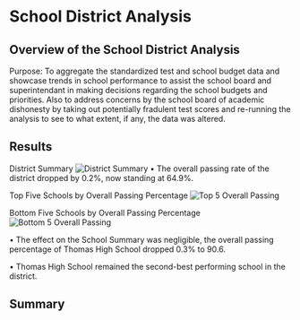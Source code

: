 # School District Analysis

## Overview of the School District Analysis
Purpose: To aggregate the standardized test and school budget data and showcase trends in school performance to assist the school board and superintendant in making decisions regarding the school budgets and priorities. Also to address concerns by the school board of academic dishonesty by taking out potentially fradulent test scores and re-running the analysis to see to what extent, if any, the data was altered.
## Results

District Summary
![District Summary](https://user-images.githubusercontent.com/92996865/149637666-92718de6-a7a1-4e0a-95eb-5a0e4a6ea3b2.png)
•	The overall passing rate of the district dropped by 0.2%, now standing at 64.9%.

Top Five Schools by Overall Passing Percentage
![Top 5 Overall Passing](https://user-images.githubusercontent.com/92996865/149638014-ccb6dd75-30cd-43ac-8daf-d506b8d687cc.png)

Bottom Five Schools by Overall Passing Percentage
![Bottom 5 Overall Passing](https://user-images.githubusercontent.com/92996865/149638022-982fb61d-9628-4a20-aa5a-cedf2cfc1d78.png)

•	The effect on the School Summary was negligible, the overall passing percentage of Thomas High School dropped 0.3% to 90.6.

•	Thomas High School remained the second-best performing school in the district.

## Summary
